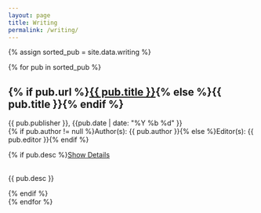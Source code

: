 ```yaml
---
layout: page
title: Writing
permalink: /writing/
---
```


{% assign sorted_pub = site.data.writing %}
<div id="publications">
	{% for pub in sorted_pub  %}<div id="publication{{ forloop.index }}" class="publication">
		<h2>{% if pub.url %}<a href="{{ pub.url }}">{{ pub.title }}</a>{% else %}{{ pub.title }}{% endif %}</h2>
		<p class="about">{{ pub.publisher }}, {{pub.date | date: "%Y %b %d" }}<br />{% if pub.author != null %}Author(s): {{ pub.author }}{% else %}Editor(s): {{ pub.editor }}{% endif %}</p>
		{% if pub.desc %}<a class="accordion-toggle btn btn-info" data-toggle="collapse" data-text-swap="Hide Details" href="#desc{{ forloop.index }}">Show Details</a>
		<div id="desc{{ forloop.index }}" class="accordion-body collapse">
			<p class="about"><br/>{{ pub.desc }}</p>
		</div>{% endif %}
	</div>{% endfor %}
</div>